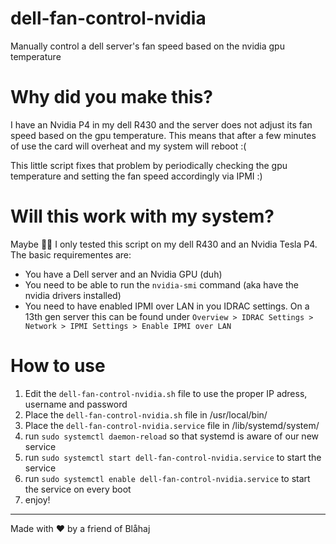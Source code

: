 # dell-fan-control-nvidia
Manually control a dell server's fan speed based on the nvidia gpu temperature

# Why did you make this?
I have an Nvidia P4 in my dell R430 and the server does not adjust its fan speed based on the gpu temperature. This means that after a few minutes of use the card will overheat and my system will reboot :(

This little script fixes that problem by periodically checking the gpu temperature and setting the fan speed accordingly via IPMI :)

# Will this work with my system?
Maybe 🤷‍♀️ I only tested this script on my dell R430 and an Nvidia Tesla P4.
The basic requirementes are: 
- You have a Dell server and an Nvidia GPU (duh)
- You need to be able to run the `nvidia-smi` command (aka have the nvidia drivers installed)
- You need to have enabled IPMI over LAN in you IDRAC settings. On a 13th gen server this can be found under `Overview > IDRAC Settings > Network > IPMI Settings > Enable IPMI over LAN`

# How to use
1. Edit the `dell-fan-control-nvidia.sh` file to use the proper IP adress, username and password
2. Place the `dell-fan-control-nvidia.sh` file in /usr/local/bin/
3. Place the `dell-fan-control-nvidia.service` file in /lib/systemd/system/
4. run `sudo systemctl daemon-reload` so that systemd is aware of our new service
5. run `sudo systemctl start dell-fan-control-nvidia.service` to start the service
6. run `sudo systemctl enable dell-fan-control-nvidia.service` to start the service on every boot
7. enjoy!

---
Made with ❤️ by a friend of Blåhaj
